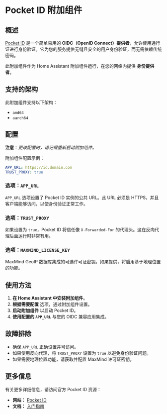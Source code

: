 # Pocket ID 附加组件

## 概述

[Pocket ID](https://pocket-id.org/) 是一个简单易用的 **OIDC（OpenID Connect）提供者**，允许使用通行证进行身份验证。它为您的服务提供无缝且安全的用户身份验证，而无需依赖传统密码。

此附加组件作为 Home Assistant 附加组件运行，在您的网络内提供 **身份提供者**。

## 支持的架构

此附加组件支持以下架构：

- `amd64`
- `aarch64`

## 配置

**注意**：_更改配置时，请记得重新启动附加组件。_

附加组件配置示例：

```yaml
APP_URL: https://id.domain.com
TRUST_PROXY: true
```

### 选项：`APP_URL`

`APP_URL` 选项设置了 Pocket ID 实例的公共 URL。此 URL 必须是 HTTPS，并且客户端能够访问，以使身份验证正常工作。

### 选项：`TRUST_PROXY`

如果设置为 `true`，Pocket ID 将信任像 `X-Forwarded-For` 的代理头。这在反向代理后面运行时非常有用。

### 选项：`MAXMIND_LICENSE_KEY`

MaxMind GeoIP 数据库集成的可选许可证密钥。如果提供，将启用基于地理位置的功能。

## 使用方法

1. **在 Home Assistant 中安装附加组件**。
2. **根据需要配置** 选项，通过附加组件设置。
3. **启动附加组件** 以启动 Pocket ID。
4. **使用配置的 `APP_URL`** 与您的 OIDC 兼容应用集成。

## 故障排除

- 确保 `APP_URL` 正确设置并可访问。
- 如果使用反向代理，将 `TRUST_PROXY` 设置为 `true` 以避免身份验证问题。
- 如果需要地理位置功能，请获取并配置 MaxMind 许可证密钥。

## 更多信息

有关更多详细信息，请访问官方 Pocket ID 资源：

- **网站：** [Pocket ID](https://pocket-id.org/)
- **文档：** [入门指南](https://pocket-id.org/docs/introduction/)
